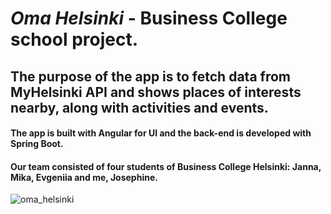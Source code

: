 ﻿ # *Oma Helsinki* - Business College school project.
  
 ## The purpose of the app is to fetch data from MyHelsinki API and shows places of interests nearby, along with activities and events.
 #### The app is built with Angular for UI and the back-end is developed with Spring Boot.
 #### Our team consisted of four students of Business College Helsinki: Janna, Mika, Evgeniia and me, Josephine.
 

![oma_helsinki](https://github.com/JoeClos/helsinki_sights/assets/89244648/5acc323b-c7eb-4297-8a01-f89a9516c378)
